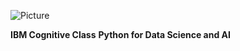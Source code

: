 ![Picture](https://s3-api.us-geo.objectstorage.softlayer.net/cf-courses-data/CognitiveClass/PY0101EN/Ad/CCLog.png)

**IBM Cognitive Class**
**Python for Data Science and AI**
